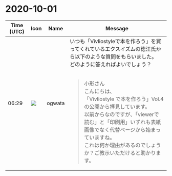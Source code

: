 # 2020-10-01

|Time (UTC)|Icon|Name|Message|
|---|---|---|---|
|06:29|![](https://avatars.slack-edge.com/2019-11-22/845042642576_070441337abaca9fb7b3_72.png)|ogwata|いつも「Vivliostyleで本を作ろう」を買ってくれているエクスイズムの徳江氏から以下のような質問をもらいました。<br>どのように答えればよいでしょう？<br><br><blockquote>小形さん<br>こんにちは、<br>「Vivliostyle で本を作ろう」Vol.4の公開から拝見しています。<br>以前からなのですが、「viewerで読む」と「印刷用」いずれも表紙画像でなく代替ページから始まっていますね。<br>これは何か理由があるのでしょうか？ご教示いただけると助かります。</blockquote>|

